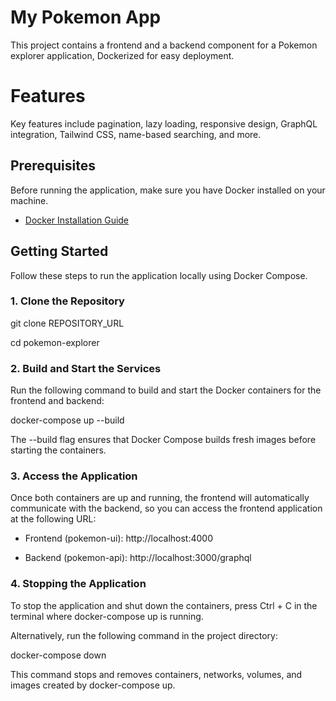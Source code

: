 # My Pokemon App

This project contains a frontend and a backend component for a Pokemon explorer application, Dockerized for easy deployment.

# Features
Key features include pagination, lazy loading, responsive design, GraphQL integration, Tailwind CSS, name-based searching, and more.

## Prerequisites

Before running the application, make sure you have Docker installed on your machine.

- [Docker Installation Guide](https://docs.docker.com/get-docker/)

## Getting Started

Follow these steps to run the application locally using Docker Compose.

### 1. Clone the Repository

git clone REPOSITORY_URL

cd pokemon-explorer

### 2. Build and Start the Services

Run the following command to build and start the Docker containers for the frontend and backend:

docker-compose up --build

The --build flag ensures that Docker Compose builds fresh images before starting the containers.

### 3. Access the Application

Once both containers are up and running, the frontend will automatically communicate with the backend, so you can access the frontend application at the following URL:

- Frontend (pokemon-ui): http://localhost:4000
  
- Backend (pokemon-api): http://localhost:3000/graphql

### 4. Stopping the Application

To stop the application and shut down the containers, press Ctrl + C in the terminal where docker-compose up is running.

Alternatively, run the following command in the project directory:

docker-compose down

This command stops and removes containers, networks, volumes, and images created by docker-compose up.
